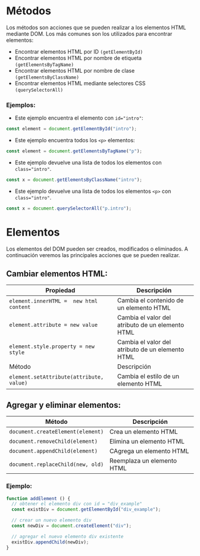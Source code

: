 # Métodos

Los métodos son acciones que se pueden realizar a los elementos HTML mediante DOM.
Los más comunes son los  utilizados para encontrar elementos:

  - Encontrar elementos HTML por ID `(getElementById)`
  - Encontrar elementos HTML por nombre de etiqueta `(getElementsByTagName)`
  - Encontrar elementos HTML por nombre de clase `(getElementsByClassName)`
  - Encontrar elementos HTML mediante selectores CSS `(querySelectorAll)`

### Ejemplos:

- Este ejemplo encuentra el elemento con `id="intro"`:
```JavaScript
const element = document.getElementById("intro");
```
- Este ejemplo encuentra todos los `<p>` elementos:
```JavaScript
const element = document.getElementsByTagName("p");
```
- Este ejemplo devuelve una lista de todos los elementos con `class="intro"`.
```JavaScript
const x = document.getElementsByClassName("intro");
```
- Este ejemplo devuelve una lista de todos los elementos `<p>` con `class="intro"`.
```JavaScript
const x = document.querySelectorAll("p.intro");
```

# Elementos

Los elementos del DOM pueden ser creados, modificados o eliminados. A continuación veremos las principales acciones que se pueden realizar.

## Cambiar elementos HTML:

| Propiedad | Descripción |
 ------------------- | --------------------- |
|`element.innerHTML =  new html content`| Cambia el contenido de un elemento HTML|
|`element.attribute = new value`|Cambia el valor del atributo de un elemento HTML|
|`element.style.property = new style`|Cambia el valor del atributo de un elemento HTML|
|Método|Descripción|
|`element.setAttribute(attribute, value)`|Cambia el estilo de un elemento HTML|

## Agregar y eliminar elementos:

| Método | Descripción |
 ------------------- | --------------------- |
|`document.createElement(element)`|Crea un elemento HTML|
|`document.removeChild(element)`|Elimina un elemento HTML|
|`document.appendChild(element)`|CAgrega un elemento HTML|
|`document.replaceChild(new, old)`|Reemplaza un elemento HTML|

### Ejemplo:
```JavaScript
function addElement () {
  // obtener el elemento div con id = "div_example"
  const existDiv = document.getElementById("div_example");

  // crear un nuevo elemento div
  const newDiv = document.createElement("div");

  // agregar el nuevo elemento div existente
  existDiv.appendChild(newDiv);
}
```
